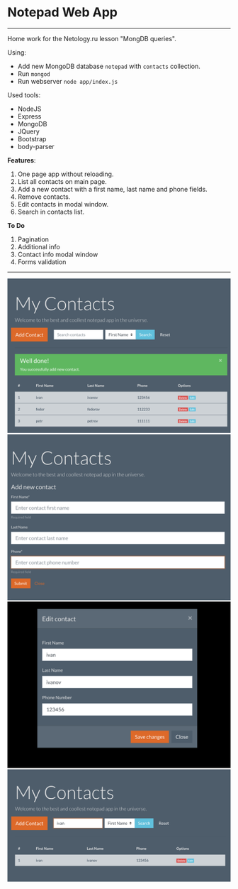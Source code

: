 # Notepad Web App
---
Home work for the Netology.ru lesson "MongDB queries".

Using:
+ Add new MongoDB database `notepad` with `contacts` collection.
+ Run `mongod`
+ Run webserver `node app/index.js`

Used tools:
+ NodeJS
+ Express
+ MongoDB
+ JQuery
+ Bootstrap
+ body-parser

__Features__:
1. One page app without reloading.
2. List all contacts on main page.
3. Add a new contact with a first name, last name and phone fields.
4. Remove contacts.
5. Edit contacts in modal window.
6. Search in contacts list.

__To Do__
1. Pagination
2. Additional info
3. Contact info modal window
4. Forms validation

***

![App main page](pic/main-page.png "App main page")
![Add new contact](pic/new-contact.png "Add new contact")
![Edit contact modal window](pic/edit-contact.png "Edit contact")
![Search](pic/search.png "Search")
